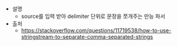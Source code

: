 - 설명
   - source를 입력 받아 delimiter 단위로 문장을 쪼개주는 만능 파서
- 출처
   - https://stackoverflow.com/questions/11719538/how-to-use-stringstream-to-separate-comma-separated-strings